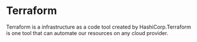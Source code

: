 # Terraform

Terraform is a infrastructure as a code tool created by HashiCorp.Terraform is one tool that can automate our resources on any cloud provider.
